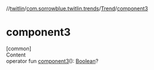 //[twitlin](../../index.md)/[com.sorrowblue.twitlin.trends](../index.md)/[Trend](index.md)/[component3](component3.md)



# component3  
[common]  
Content  
operator fun [component3](component3.md)(): [Boolean](https://kotlinlang.org/api/latest/jvm/stdlib/kotlin/-boolean/index.html)?  



